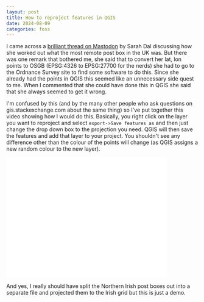 ```yaml
---
layout: post
title: How to reproject features in QGIS
date: 2024-08-09
categories: foss
---
```


I came across a [brilliant thread on 
Mastodon](https://fosstodon.org/@sarahdalgulls@ecoevo.social/112922177589370381) by Sarah Dal discussing how 
she worked out what the most remote post box in the UK was. But there was one remark that bothered me, she 
said that to convert her lat, lon points to OSGB (EPSG:4326 to EPSG:27700 for the nerds) she had to go to the 
Ordnance Survey site to find some software to do this. Since she already had the points in QGIS this seemed 
like an unnecessary side quest to me. When I commented that she could have done this in QGIS she said that she 
always seemed to get it wrong. 

I'm confused by this (and by the many other people who ask questions on gis.stackexchange.com about the same 
thing) so I've put together this video showing how I would do this. Basically, you right click on the layer 
you want to reproject and select `export->Save features as` and then just change the drop down box to the 
projection you need. QGIS will then save the features and add that layer to your project. You shouldn't see 
any difference other than the colour of the points will change (as QGIS assigns a new random colour to the new 
layer). 

<iframe width="420" height="315" src="/images/postboxes-2024-08-09_10.28.30.mp4" frameborder="0" 
allowfullscreen></iframe>

And yes, I really should have split the Northern Irish post boxes out into a separate file and projected them 
to the Irish grid but this is just a demo.
